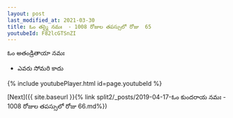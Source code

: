 ```yaml
---
layout: post
last_modified_at: 2021-03-30
title: ఓం తస్మై నమః  - 1008 రోజుల తపస్సులో రోజు  65
youtubeId: F82lcGTSnZI
---
```

 
 
 ఓం అతండ్రితాయా నమః  
 
 -  ఎవరు సోమరి కాదు 
 
  
 
  
 
 
 
 
 
 


{% include youtubePlayer.html id=page.youtubeId %}
 
[Next]({{ site.baseurl }}{% link  split2/_posts/2019-04-17-ఓం కుందరాయ నమః  - 1008 రోజుల తపస్సులో రోజు  66.md%})
 
